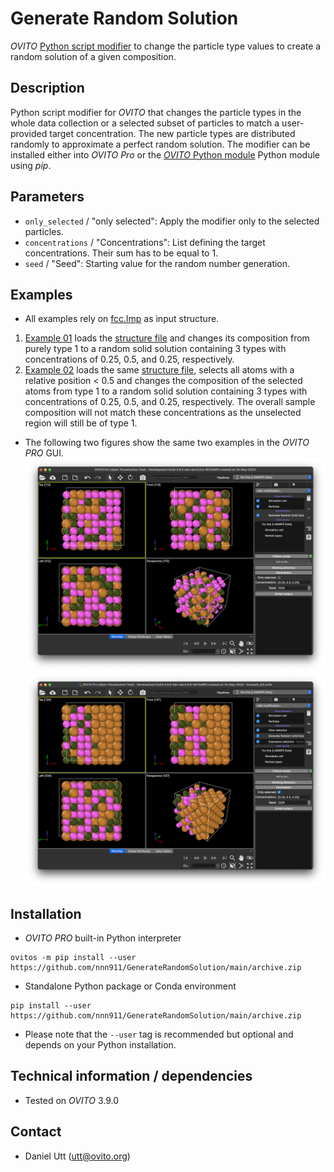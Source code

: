 # Generate Random Solution
*OVITO* [Python script modifier](https://docs.ovito.org/python/introduction/custom_modifiers.html) to change the particle type values to create a random solution of a given composition.

## Description
Python script modifier for *OVITO* that changes the particle types in the whole data collection or a selected subset of particles to match a user-provided target concentration. The new particle types are distributed randomly to approximate a perfect random solution. The modifier can be installed either into *OVITO Pro* or the [*OVITO* Python module](https://pypi.org/project/ovito/) Python module using *pip*.

## Parameters 
- `only_selected` / "only selected": Apply the modifier only to the selected particles.
- `concentrations` / "Concentrations": List defining the target concentrations. Their sum has to be equal to 1. 
- `seed` / "Seed": Starting value for the random number generation. 

## Examples
- All examples rely on [fcc.lmp](Examples/fcc.lmp) as input structure. 

1. [Example 01](Examples/example_01.py) loads the [structure file](Examples/fcc.lmp) and changes its composition from purely type 1 to a random solid solution containing 3 types with concentrations of 0.25, 0.5, and 0.25, respectively.
1. [Example 02](Examples/example_02.py) loads the same [structure file](Examples/fcc.lmp), selects all atoms with a relative position < 0.5 and changes the composition of the selected atoms from type 1 to a random solid solution containing 3 types with concentrations of 0.25, 0.5, and 0.25, respectively. The overall sample composition will not match these concentrations as the unselected region will still be of type 1.

- The following two figures show the same two examples in the *OVITO PRO* GUI.
![Example 01](Examples/example_01.png)
![Example 02](Examples/example_02.png)

## Installation
- *OVITO PRO* built-in Python interpreter
```
ovitos -m pip install --user https://github.com/nnn911/GenerateRandomSolution/main/archive.zip
``` 
- Standalone Python package or Conda environment
```
pip install --user https://github.com/nnn911/GenerateRandomSolution/main/archive.zip
```
- Please note that the `--user` tag is recommended but optional and depends on your Python installation.

## Technical information / dependencies
- Tested on *OVITO* 3.9.0

## Contact
- Daniel Utt (utt@ovito.org)